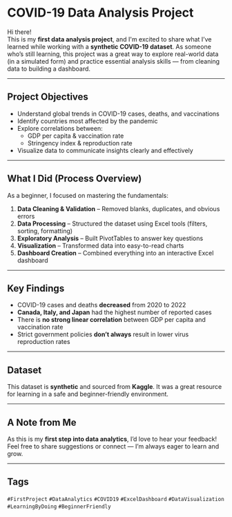 # COVID-19 Data Analysis Project

Hi there!  
This is my **first data analysis project**, and I'm excited to share what I’ve learned while working with a **synthetic COVID-19 dataset**. As someone who’s still learning, this project was a great way to explore real-world data (in a simulated form) and practice essential analysis skills — from cleaning data to building a dashboard.

---

## Project Objectives
- Understand global trends in COVID-19 cases, deaths, and vaccinations  
- Identify countries most affected by the pandemic  
- Explore correlations between:
  - GDP per capita & vaccination rate  
  - Stringency index & reproduction rate  
- Visualize data to communicate insights clearly and effectively  

---

## What I Did (Process Overview)
As a beginner, I focused on mastering the fundamentals:
1. **Data Cleaning & Validation** – Removed blanks, duplicates, and obvious errors  
2. **Data Processing** – Structured the dataset using Excel tools (filters, sorting, formatting)  
3. **Exploratory Analysis** – Built PivotTables to answer key questions  
4. **Visualization** – Transformed data into easy-to-read charts  
5. **Dashboard Creation** – Combined everything into an interactive Excel dashboard  

---

## Key Findings
- COVID-19 cases and deaths **decreased** from 2020 to 2022  
- **Canada, Italy, and Japan** had the highest number of reported cases  
- There is **no strong linear correlation** between GDP per capita and vaccination rate  
- Strict government policies **don’t always** result in lower virus reproduction rates  

---

## Dataset
This dataset is **synthetic** and sourced from **Kaggle**. It was a great resource for learning in a safe and beginner-friendly environment.

---

## A Note from Me
As this is my **first step into data analytics**, I’d love to hear your feedback!  
Feel free to share suggestions or connect — I’m always eager to learn and grow. 

---

## Tags
`#FirstProject` `#DataAnalytics` `#COVID19` `#ExcelDashboard` `#DataVisualization` `#LearningByDoing` `#BeginnerFriendly`
